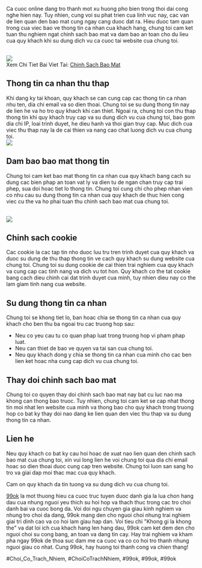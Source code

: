 <p>Ca cuoc online dang tro thanh mot xu huong pho bien trong thoi dai cong nghe hien nay. Tuy nhien, cung voi su phat trien cua linh vuc nay, cac van de lien quan den bao mat cung ngay cang duoc dat ra. Hieu duoc tam quan trong cua viec bao ve thong tin ca nhan cua khach hang, chung toi cam ket tuan thu nghiem ngat chinh sach bao mat va dam bao an toan cho du lieu cua quy khach khi su dung dich vu ca cuoc tai website cua chung toi.</p><br><img src="https://99okz.net/wp-content/uploads/2025/02/0a39fbf7cb8d9a6f9bc2d8ae2535a302.gif"></br>
Xem Chi Tiet Bai Viet Tai: <a href="https://99okz.net/chinh-sach-bao-mat/">Chinh Sach Bao Mat</a><h2>Thong tin ca nhan thu thap</h2><p>Khi dang ky tai khoan, quy khach se can cung cap cac thong tin ca nhan nhu ten, dia chi email va so dien thoai. Chung toi se su dung thong tin nay de lien he va ho tro quy khach khi can thiet. Ngoai ra, chung toi con thu thap thong tin khi quy khach truy cap va su dung dich vu cua chung toi, bao gom dia chi IP, loai trinh duyet, he dieu hanh va thoi gian truy cap. Muc dich cua viec thu thap nay la de cai thien va nang cao chat luong dich vu cua chung toi.<br><img src="https://99okz.net/wp-content/uploads/2025/02/He-thong-bao-mat-uy-tin.jpg"></br><h2>Dam bao bao mat thong tin</h2><p>Chung toi cam ket bao mat thong tin ca nhan cua quy khach bang cach su dung cac bien phap an toan vat ly va dien tu de ngan chan truy cap trai phep, sua doi hoac tiet lo thong tin. Chung toi cung chi cho phep nhan vien co nhu cau su dung thong tin ca nhan cua quy khach de thuc hien cong viec cu the va ho phai tuan thu chinh sach bao mat cua chung toi.</p><br><img src="https://99okz.net/wp-content/uploads/2025/02/dfd386026c5ec236b417a2af05aaf1b7.gif"></br><h2>Chinh sach cookie</h2><p>Cac cookie la cac tap tin nho duoc luu tru tren trinh duyet cua quy khach va duoc su dung de thu thap thong tin ve cach quy khach su dung website cua chung toi. Chung toi su dung cookie de cai thien trai nghiem cua quy khach va cung cap cac tinh nang va dich vu tot hon. Quy khach co the tat cookie bang cach dieu chinh cai dat trinh duyet cua minh, tuy nhien dieu nay co the lam giam tinh nang cua website.<h2>Su dung thong tin ca nhan</h2><p>Chung toi se khong tiet lo, ban hoac chia se thong tin ca nhan cua quy khach cho ben thu ba ngoai tru cac truong hop sau:</p><ul>
<li>Neu co yeu cau tu co quan phap luat trong truong hop vi pham phap luat.</li>
<li>Neu can thiet de bao ve quyen va tai san cua chung toi.</li>
<li>Neu quy khach dong y chia se thong tin ca nhan cua minh cho cac ben lien ket hoac nha cung cap dich vu cua chung toi.</li>
</ul><h2>Thay doi chinh sach bao mat</h2><p>Chung toi co quyen thay doi chinh sach bao mat nay bat cu luc nao ma khong can thong bao truoc. Tuy nhien, chung toi cam ket se cap nhat thong tin moi nhat len website cua minh va thong bao cho quy khach trong truong hop co bat ky thay doi nao dang ke lien quan den viec thu thap va su dung thong tin ca nhan.<h2>Lien he</h2><p>Neu quy khach co bat ky cau hoi hoac de xuat nao lien quan den chinh sach bao mat cua chung toi, xin vui long lien he voi chung toi qua dia chi email hoac so dien thoai duoc cung cap tren website. Chung toi luon san sang ho tro va giai dap moi thac mac cua quy khach.</p><p>Cam on quy khach da tin tuong va su dung dich vu cua chung toi.</p><p><a href="https://99okz.net/">99ok</a> la mot thuong hieu ca cuoc truc tuyen duoc danh gia la lua chon hang dau cua nhung nguoi yeu thich su hoi hop va thach thuc trong cac tro choi danh bai va cuoc bong da. Voi doi ngu chuyen gia giau kinh nghiem va nhung tro choi da dang, 99ok mang den cho nguoi choi nhung trai nghiem giai tri dinh cao va co hoi lam giau hap dan. Voi tieu chi "Khong gi la khong the" va dat loi ich cua khach hang len hang dau, 99ok cam ket dem den cho nguoi choi su cong bang, an toan va dang tin cay. Hay trai nghiem va kham pha ngay 99ok de thoa suc dam me ca cuoc va co co hoi tro thanh nhung nguoi giau co nhat. Cung 99ok, hay huong toi thanh cong va chien thang!</p>
#Choi_Co_Trach_Nhiem, #ChoiCoTrachNhiem, #99ok, #99ok, #99ok
